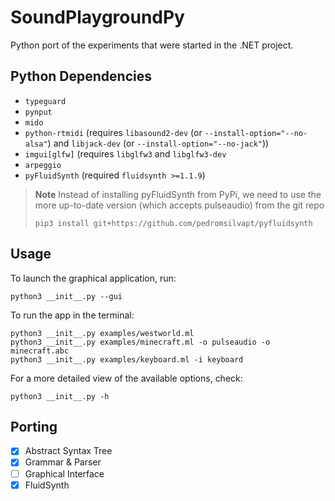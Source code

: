 # SoundPlaygroundPy
Python port of the experiments that were started in the .NET project.

## Python Dependencies
 - `typeguard`
 - `pynput`
 - `mido`
 - `python-rtmidi` (requires `libasound2-dev` (or `--install-option="--no-alsa"`) and `libjack-dev` (or `--install-option="--no-jack"`))
 - `imgui[glfw]` (requires `libglfw3` and `libglfw3-dev`
 - `arpeggio`
 - `pyFluidSynth` (required `fluidsynth >=1.1.9`)
 > **Note** Instead of installing pyFluidSynth from PyPi, we need to use the more up-to-date version (which accepts pulseaudio) from the git repo
 > ```shell
 >pip3 install git+https://github.com/pedromsilvapt/pyfluidsynth
 >```
 
## Usage
To launch the graphical application, run:
```shell
python3 __init__.py --gui
```

To run the app in the terminal:
```shell
python3 __init__.py examples/westworld.ml
python3 __init__.py examples/minecraft.ml -o pulseaudio -o minecraft.abc
python3 __init__.py examples/keyboard.ml -i keyboard
```

For a more detailed view of the available options, check:
```shell
python3 __init__.py -h
```

## Porting
 - [x] Abstract Syntax Tree
 - [x] Grammar & Parser
 - [ ] Graphical Interface
 - [x] FluidSynth
